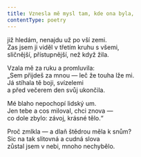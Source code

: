 ```yaml
---
title: Vznesla mě mysl tam, kde ona byla,
contentType: poetry
---
```


<section>

již hledám, nenajdu už po vší zemi.  
Zas jsem ji viděl v třetím kruhu s všemi,  
sličnější, přístupnější, než když žila.

</section>

<section>

Vzala mě za ruku a promluvila:  
„Sem přijdeš za mnou — leč že touha lže mi.  
Já stíhala tě boji, svízelemi  
a před večerem den svůj ukončila.

</section>

<section>

Mé blaho nepochopí lidský um.  
Jen tebe a cos miloval, chci znova —  
co dole zbylo: závoj, krásné tělo.“

</section>

<section>

Proč zmlkla — a dlaň štědrou měla k snům?  
Sic na tak slitovná a cudná slova  
zůstal jsem v nebi, mnoho nechybělo.

</section>
